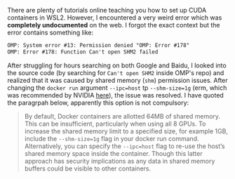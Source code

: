 There are plenty of tutorials online teaching you how to set up CUDA containers in WSL2. However, I encountered a very weird error which was **completely undocumented** on the web. I forgot the exact context but the error contains something like:
```txt
OMP: System error #13: Permission denied "OMP: Error #178"
OMP: Error #178: Function Can't open SHM2 failed
```

After struggling for hours searching on both Google and Baidu, I looked into the source code (by searching for `Can't open SHM2` inside OMP's repo) and realized that it was caused by shared memory (`shm`) permission issues. After changing the `docker run` argument `--ipc=host` tp `--shm-size=1g` (erm, which was recommended by NVIDIA [here](https://docs.nvidia.com/deeplearning/frameworks/user-guide/index.html)), the issue was resolved. I have quoted the paragrpah below, apparently this option is not compulsory:
> By default, Docker containers are allotted 64MB of shared memory. This can be insufficient, particularly when using all 8 GPUs. To increase the shared memory limit to a specified size, for example 1GB, include the `--shm-size=1g` flag in your docker run command.
> Alternatively, you can specify the `--ipc=host` flag to re-use the host’s shared memory space inside the container. Though this latter approach has security implications as any data in shared memory buffers could be visible to other containers.